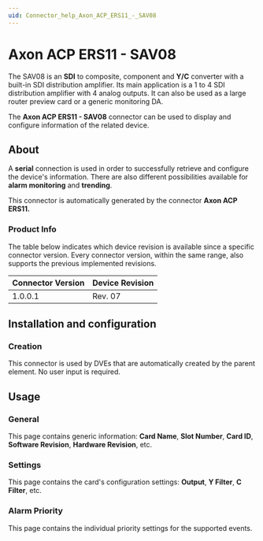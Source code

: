 ```yaml
---
uid: Connector_help_Axon_ACP_ERS11_-_SAV08
---
```


# Axon ACP ERS11 - SAV08

The SAV08 is an **SDI** to composite, component and **Y/C** converter with a built-in SDI distribution amplifier. Its main application is a 1 to 4 SDI distribution amplifier with 4 analog outputs. It can also be used as a large router preview card or a generic monitoring DA.

The **Axon ACP ERS11 - SAV08** connector can be used to display and configure information of the related device.

## About

A **serial** connection is used in order to successfully retrieve and configure the device's information. There are also different possibilities available for **alarm monitoring** and **trending**.

This connector is automatically generated by the connector **Axon ACP ERS11.**

### Product Info

The table below indicates which device revision is available since a specific connector version. Every connector version, within the same range, also supports the previous implemented revisions.

| **Connector Version** | **Device Revision** |
|--------------------|---------------------|
| 1.0.0.1            | Rev. 07             |

## Installation and configuration

### Creation

This connector is used by DVEs that are automatically created by the parent element. No user input is required.

## Usage

### General

This page contains generic information: **Card Name**, **Slot Number**, **Card ID**, **Software Revision**, **Hardware Revision**, etc.

### Settings

This page contains the card's configuration settings: **Output**, **Y Filter**, **C Filter**, etc.

### Alarm Priority

This page contains the individual priority settings for the supported events.
